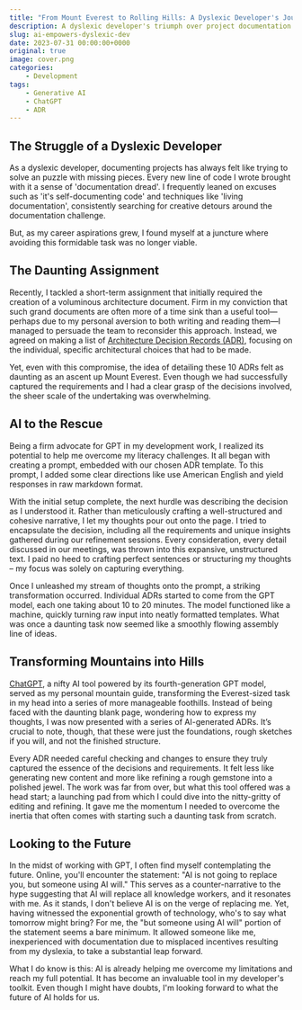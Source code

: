 ```yaml
---
title: "From Mount Everest to Rolling Hills: A Dyslexic Developer's Journey with AI"
description: A dyslexic developer's triumph over project documentation with AI assistance
slug: ai-empowers-dyslexic-dev
date: 2023-07-31 00:00:00+0000
original: true
image: cover.png
categories:
    - Development
tags:
    - Generative AI
    - ChatGPT
    - ADR
---
```


## The Struggle of a Dyslexic Developer

As a dyslexic developer, documenting projects has always felt like trying to solve an puzzle with missing pieces. Every new line of code I wrote brought with it a sense of 'documentation dread'. I frequently leaned on excuses such as 'it's self-documenting code' and techniques like 'living documentation', consistently searching for creative detours around the documentation challenge.

But, as my career aspirations grew, I found myself at a juncture where avoiding this formidable task was no longer viable.

## The Daunting Assignment

Recently, I tackled a short-term assignment that initially required the creation of a voluminous architecture document. Firm in my conviction that such grand documents are often more of a time sink than a useful tool—perhaps due to my personal aversion to both writing and reading them—I managed to persuade the team to reconsider this approach. Instead, we agreed on making a list of [Architecture Decision Records (ADR)](https://adr.github.io/), focusing on the individual, specific architectural choices that had to be made.

Yet, even with this compromise, the idea of detailing these 10 ADRs felt as daunting as an ascent up Mount Everest. Even though we had successfully captured the requirements and I had a clear grasp of the decisions involved, the sheer scale of the undertaking was overwhelming.

## AI to the Rescue

Being a firm advocate for GPT in my development work, I realized its potential to help me overcome my literacy challenges. It all began with creating a prompt, embedded with our chosen ADR template. To this prompt, I added some clear directions like use American English and yield responses in raw markdown format.

With the initial setup complete, the next hurdle was describing the decision as I understood it. Rather than meticulously crafting a well-structured and cohesive narrative, I let my thoughts pour out onto the page. I tried to encapsulate the decision, including all the requirements and unique insights gathered during our refinement sessions. Every consideration, every detail discussed in our meetings, was thrown into this expansive, unstructured text. I paid no heed to crafting perfect sentences or structuring my thoughts – my focus was solely on capturing everything.

Once I unleashed my stream of thoughts onto the prompt, a striking transformation occurred. Individual ADRs started to come from the GPT model, each one taking about 10 to 20 minutes. The model functioned like a machine, quickly turning raw input into neatly formatted templates. What was once a daunting task now seemed like a smoothly flowing assembly line of ideas.

## Transforming Mountains into Hills

[ChatGPT](https://chat.openai.com/), a nifty AI tool powered by its fourth-generation GPT model, served as my personal mountain guide, transforming the Everest-sized task in my head into a series of more manageable foothills. Instead of being faced with the daunting blank page, wondering how to express my thoughts, I was now presented with a series of AI-generated ADRs. It’s crucial to note, though, that these were just the foundations, rough sketches if you will, and not the finished structure.

Every ADR needed careful checking and changes to ensure they truly captured the essence of the decisions and requirements. It felt less like generating new content and more like refining a rough gemstone into a polished jewel. The work was far from over, but what this tool offered was a head start; a launching pad from which I could dive into the nitty-gritty of editing and refining. It gave me the momentum I needed to overcome the inertia that often comes with starting such a daunting task from scratch.

## Looking to the Future

In the midst of working with GPT, I often find myself contemplating the future. Online, you'll encounter the statement: "AI is not going to replace you, but someone using AI will." This serves as a counter-narrative to the hype suggesting that AI will replace all knowledge workers, and it resonates with me. As it stands, I don't believe AI is on the verge of replacing me. Yet, having witnessed the exponential growth of technology, who's to say what tomorrow might bring? For me, the "but someone using AI will" portion of the statement seems a bare minimum. It allowed someone like me, inexperienced with documentation due to misplaced incentives resulting from my dyslexia, to take a substantial leap forward.

What I do know is this: AI is already helping me overcome my limitations and reach my full potential. It has become an invaluable tool in my developer's toolkit. Even though I might have doubts, I'm looking forward to what the future of AI holds for us.
